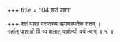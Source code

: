 +++
title = "04 शतं पाशा"

+++
शतं पाशा वरुणस्य ब्रह्मणस्पतेरु शतम् ।  
मर्तात् पाशान्नो वि ष्य शतात् पाशेभ्यो वयं त्वाम् ॥ ५ ॥